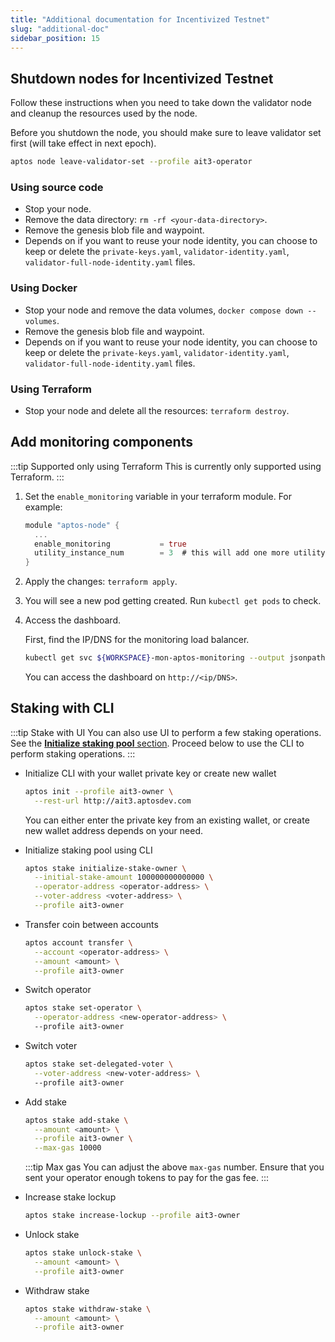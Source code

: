 ```yaml
---
title: "Additional documentation for Incentivized Testnet"
slug: "additional-doc"
sidebar_position: 15
---
```


## Shutdown nodes for Incentivized Testnet

Follow these instructions when you need to take down the validator node and cleanup the resources used by the node.

Before you shutdown the node, you should make sure to leave validator set first (will take effect in next epoch).

```bash
aptos node leave-validator-set --profile ait3-operator
```

### Using source code

- Stop your node.
- Remove the data directory: `rm -rf <your-data-directory>`.
- Remove the genesis blob file and waypoint.
- Depends on if you want to reuse your node identity, you can choose to keep or delete the `private-keys.yaml`, `validator-identity.yaml`, `validator-full-node-identity.yaml` files.

### Using Docker

- Stop your node and remove the data volumes, `docker compose down --volumes`.
- Remove the genesis blob file and waypoint.
- Depends on if you want to reuse your node identity, you can choose to keep or delete the `private-keys.yaml`, `validator-identity.yaml`, `validator-full-node-identity.yaml` files.

### Using Terraform

- Stop your node and delete all the resources: `terraform destroy`.

## Add monitoring components

:::tip Supported only using Terraform
This is currently only supported using Terraform.
:::

1. Set the `enable_monitoring` variable in your terraform module. For example:

    ```rust
    module "aptos-node" {
      ...
      enable_monitoring           = true
      utility_instance_num        = 3  # this will add one more utility instance to run monitoring component
    }
    ```

2. Apply the changes: `terraform apply`.

3. You will see a new pod getting created. Run `kubectl get pods` to check.

4. Access the dashboard.

    First, find the IP/DNS for the monitoring load balancer.

    ```bash
    kubectl get svc ${WORKSPACE}-mon-aptos-monitoring --output jsonpath='{.status.loadBalancer.ingress[0]}'
    ```

    You can access the dashboard on `http://<ip/DNS>`.

## Staking with CLI

:::tip Stake with UI
You can also use UI to perform a few staking operations. See the [**Initialize staking pool** section](/nodes/ait/steps-in-ait3#initialize-staking-pool). Proceed below to use the CLI to perform staking operations. 
:::

- Initialize CLI with your wallet private key or create new wallet

  ```bash
  aptos init --profile ait3-owner \
    --rest-url http://ait3.aptosdev.com
  ```

  You can either enter the private key from an existing wallet, or create new wallet address depends on your need.

- Initialize staking pool using CLI

  ```bash
  aptos stake initialize-stake-owner \
    --initial-stake-amount 100000000000000 \
    --operator-address <operator-address> \
    --voter-address <voter-address> \
    --profile ait3-owner
  ```

- Transfer coin between accounts

  ```bash
  aptos account transfer \
    --account <operator-address> \
    --amount <amount> \
    --profile ait3-owner
  ```

- Switch operator

  ```bash
  aptos stake set-operator \
    --operator-address <new-operator-address> \ 
    --profile ait3-owner
  ```

- Switch voter

  ```bash
  aptos stake set-delegated-voter \
    --voter-address <new-voter-address> \ 
    --profile ait3-owner
  ```

- Add stake

  ```bash
  aptos stake add-stake \
    --amount <amount> \
    --profile ait3-owner \
    --max-gas 10000
  ```

  :::tip Max gas
    You can adjust the above `max-gas` number. Ensure that you sent your operator enough tokens to pay for the gas fee.
    :::

- Increase stake lockup

  ```bash
  aptos stake increase-lockup --profile ait3-owner
  ```

- Unlock stake

  ```bash
  aptos stake unlock-stake \
    --amount <amount> \
    --profile ait3-owner
  ```

- Withdraw stake

  ```bash
  aptos stake withdraw-stake \
    --amount <amount> \
    --profile ait3-owner
  ```
